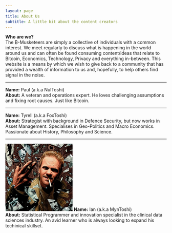 ```yaml
---
layout: page
title: About Us
subtitle: A little bit about the content creators
---
```


**Who are we?**
<br>
The ₿-Musketeers are simply a collective of individuals with a common interest. We meet regularly to discuss what is happening in the world around us and can often be found consuming content/ideas that relate to Bitcoin, Economics, Technology, Privacy and everything in-between. This website is a means by which we wish to give back to a community that has provided a wealth of information to us and, hopefully, to help others find signal in the noise.
<br>

---

<!-- ![MyToshi](/assets/img/about/myntoshi.png "MyToshi.") -->
**Name:** Paul (a.k.a NulToshi)
<br>
**About:** A veteran and operations expert. He loves challenging assumptions and fixing root causes. Just like Bitcoin.
<br>

---

<!-- ![FoxaToshi](/assets/img/about/myntoshi.png "FoxToshi.") -->
**Name:** Tyrell (a.k.a FoxToshi)
<br>
**About:** Strategist with background in Defence Security, but now works in Asset Management. Specialises in Geo-Politics and Macro Economics. Passionate about History, Philosophy and Science.
<br>

---

![MyToshi](/assets/img/about/myntoshi.png "MyToshi.")
**Name:** Ian (a.k.a MynToshi)
<br>
**About:** Statistical Programmer and innovation specialist in the clinical data sciences industry. An avid learner who is always looking to expand his techinical skillset.